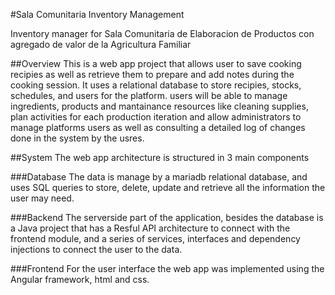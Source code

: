 #Sala Comunitaria Inventory Management

Inventory manager for Sala Comunitaria de Elaboracion de Productos con agregado de valor de la Agricultura Familiar

##Overview
This is a web app project that allows user to save cooking recipies as well as retrieve them to prepare and add notes during the cooking session. 
It uses a relational database to store recipies, stocks, schedules, and users for the platform.
users will be able to manage ingredients, products and mantainance resources like cleaning supplies, plan activities for each production iteration and 
allow administrators to manage platforms users as well as consulting a detailed log of changes done in the system by the usres.

##System
The web app architecture is structured in 3 main components

###Database
The data is manage by a mariadb relational database, and uses SQL queries to store, delete, update and retrieve all the information the user may need.

###Backend
The serverside part of the application, besides the database is a Java project that has a Resful API architecture to connect with the frontend module, and a series of services, interfaces and dependency injections to connect the user to the data.

###Frontend
For the user interface the web app was implemented using the Angular framework, html and css.
